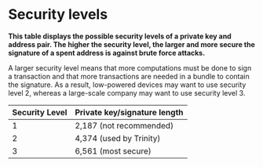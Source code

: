 # Security levels

**This table displays the possible security levels of a private key and address pair. The higher the security level, the larger and more secure the signature of a spent address is against brute force attacks.**

A larger security level means that more computations must be done to sign a transaction and that more transactions are needed in a bundle to contain the signature. As a result, low-powered devices may want to use security level 2, whereas a large-scale company may want to use security level 3.


| **Security Level** | **Private key/signature length**                   |
| :-------------- | :-------------------------- |
| 1              | 2,187 (not recommended)|
| 2              | 4,374 (used by Trinity)         |
| 3              | 6,561 (most secure)           |
